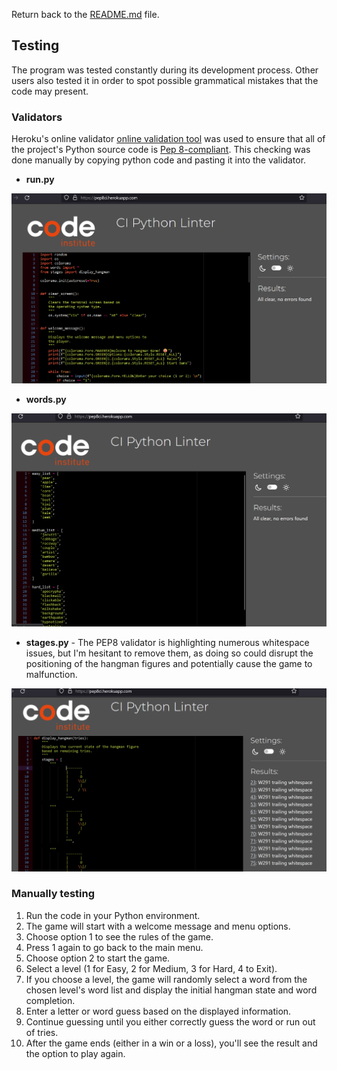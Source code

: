 Return back to the [README.md](README.md) file.

## Testing

The program was tested constantly during its development process.
Other users also tested it in order to spot possible grammatical mistakes that the code may present.

### Validators

Heroku's online validator [online validation tool](https://pep8ci.herokuapp.com/) was used to ensure that all of the project's Python source code is [Pep 8-compliant](https://legacy.python.org/dev/peps/pep-0008/). 
This checking was done manually by copying python code and pasting it into the validator.

- **run.py**

![Python Validator](documentation/pep8-run.py.png)

- **words.py**

![Python Validator](documentation/pep8-word-list.png)

- **stages.py** - The PEP8 validator is highlighting numerous whitespace issues, but I'm hesitant to remove them, as doing so could disrupt the positioning of the hangman figures and potentially cause the game to malfunction.

![Python Validator](documentation/pep8-stages.png)



### Manually testing

 1. Run the code in your Python environment.
 2. The game will start with a welcome message and menu options.
 3. Choose option 1 to see the rules of the game.
 4. Press 1 again to go back to the main menu.
 5. Choose option 2 to start the game.
 6. Select a level (1 for Easy, 2 for Medium, 3 for Hard, 4 to Exit).
 7. If you choose a level, the game will randomly select a word from the chosen level's word list and display the initial hangman state and word completion.
 8. Enter a letter or word guess based on the displayed information.
 9. Continue guessing until you either correctly guess the word or run out of tries.
 10. After the game ends (either in a win or a loss), you'll see the result and the option to play again.